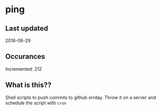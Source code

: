 # ping

## Last updated
2016-06-29

## Occurances
Incremented: 212

## What is this?? 
Shell scripts to push commits to github errday. Throw it on a server and schedule the script with `cron`
